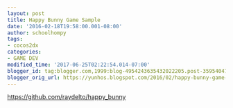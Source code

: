 ```yaml
---
layout: post
title: Happy Bunny Game Sample
date: '2016-02-18T19:58:00.001-08:00'
author: schoolhompy
tags:
- cocos2dx
categories:
- GAME DEV
modified_time: '2017-06-25T02:22:54.014-07:00'
blogger_id: tag:blogger.com,1999:blog-4954243635432022205.post-3595404762682433126
blogger_orig_url: https://yunhos.blogspot.com/2016/02/happy-bunny-game-sample.html
---
```


https://github.com/raydelto/happy_bunny